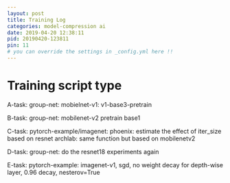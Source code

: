 ```yaml
---
layout: post
title: Training Log
categories: model-compression ai
date: 2019-04-20 12:38:11
pid: 20190420-123811
pin: 11
# you can override the settings in _config.yml here !!
---
```


# Training script type

A-task:
  group-net:
  mobielnet-v1: v1-base3-pretrain
  
B-task:
  group-net:
    mobilenet-v2 pretrain base1
    
C-task: 
  pytorch-example/imagenet:
  phoenix: estimate the effect of iter_size based on resnet
  archlab: same function but based on mobilenetv2

D-task:
  group-net:
    do the resnet18 experiments again

E-task:
  pytorch-example:
    imagenet-v1, sgd, no weight decay for depth-wise layer, 0.96 decay, nesterov=True
